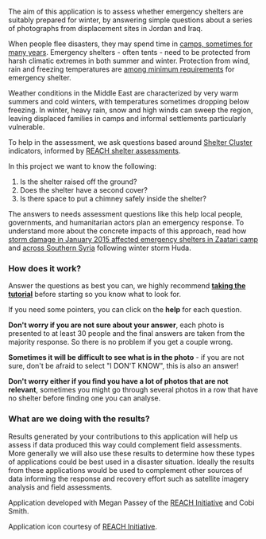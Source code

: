 The aim of this application is to assess whether emergency shelters are suitably prepared for winter, by answering simple questions about a series of photographs from displacement sites in Jordan and Iraq.

When people flee disasters, they may spend time in [camps, sometimes for many years](http://www.prsproject.org/protracted-refugee-situations/). Emergency shelters - often tents - need to be protected from harsh climatic extremes in both summer and winter.
Protection from wind, rain and freezing temperatures are [among minimum requirements](https://www.sheltercluster.org/References/Pages/ShelterSpecifications.aspx) for emergency shelter.

Weather conditions in the Middle East are characterized by very warm summers and cold winters, with temperatures sometimes dropping below freezing. In winter, heavy rain, snow and high winds can sweep the region, leaving displaced families in camps and informal settlements particularly vulnerable.

To help in the assessment, we ask questions based around [Shelter Cluster](https://www.sheltercluster.org) indicators, informed by [REACH shelter assessments](http://www.reach-initiative.org/reach-completes-rapid-assessment-for-shelter-and-cccm-clusters-in-iraq).

In this project we want to know the following:

1. Is the shelter raised off the ground?
2. Does the shelter have a second cover?
3. Is there space to put a chimney safely inside the shelter?

The answers to needs assessment questions like this help local people, governments, and humanitarian actors plan an emergency response.
To understand more about the concrete impacts of this approach, read how [storm damage in January 2015 affected emergency shelters in Zaatari camp](http://www.reach-initiative.org/rapid-mapping-of-storm-damage-in-zaatari-camp-jordan) and [across Southern Syria](http://www.reachresourcecentre.info/system/files/resource-documents/reach_syr_situationoverview_stormhudarapidassessment_0.pdf) following winter storm Huda.


### How does it work?
Answer the questions as best you can, we highly recommend [**taking the tutorial**](http://geotagx.org/app/tutorial_wintershelter/newtask) before starting so you know what to look for.

If you need some pointers, you can click on the **help** for each question.

**Don't worry if you are not sure about your answer**, each photo is presented to at least 30 people and the final answers are taken from the majority response. So there is no problem if you get a couple wrong.

**Sometimes it will be difficult to see what is in the photo** - if you are not sure, don't be afraid to select "I DON'T KNOW", this is also an answer!

**Don't worry either if you find you have a lot of photos that are not relevant**, sometimes you might go through several photos in a row that have no shelter before finding one you can analyse.


### What are we doing with the results?
Results generated by your contributions to this application will help us assess if data produced this way could complement field assessments.
More generally we will also use these results to determine how these types of applications could be best used in a disaster situation. Ideally the results from these applications would be used to complement other sources of data informing the response and recovery effort such as satellite imagery analysis and field assessments.

Application developed with Megan Passey of the [REACH Initiative](http://www.reach-initiative.org/) and Cobi Smith.

Application icon courtesy of [REACH Initiative](http://www.reach-initiative.org/).
